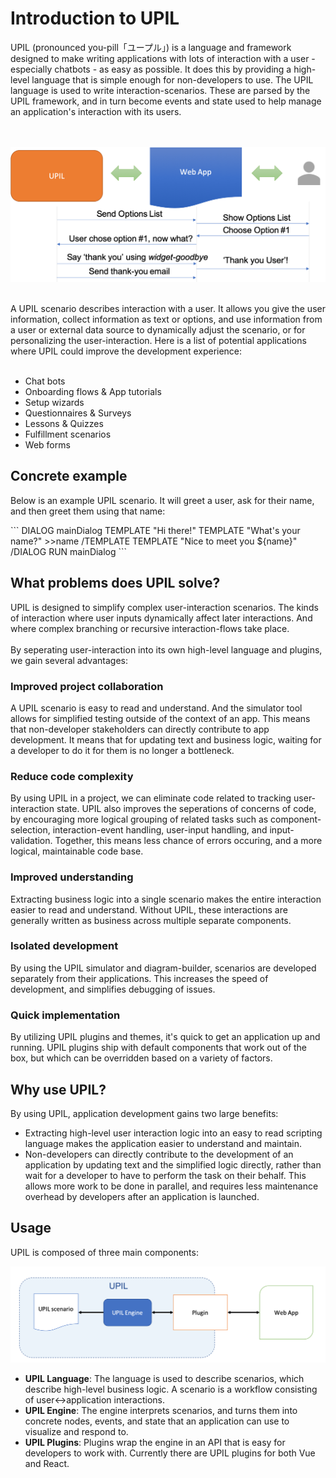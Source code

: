 # Introduction to UPIL
UPIL (pronounced you-pill「ユープル」) is a language and framework designed to make writing applications with lots of interaction with a user - especially chatbots - as easy as possible. It does this by providing a high-level language that is simple enough for non-developers to use. The UPIL language is used to write interaction-scenarios. These are parsed by the UPIL framework, and in turn become events and state used to help manage an application's interaction with its users.

<br><br>
![UPIL Usage Overview](./upil-usage-overview.png)
<br><br>

A UPIL scenario describes interaction with a user. It allows you give the user information, collect information as text or options, and use information from a user or external data source to dynamically adjust the scenario, or for personalizing the user-interaction. Here is a list of potential applications where UPIL could improve the development experience:
<br><br>
* Chat bots
* Onboarding flows & App tutorials
* Setup wizards
* Questionnaires & Surveys
* Lessons & Quizzes
* Fulfillment scenarios
* Web forms

## Concrete example

Below is an example UPIL scenario. It will greet a user, ask for their name, and then greet them using that name:

<UpilBot>
```
DIALOG mainDialog
  TEMPLATE "Hi there!"
  TEMPLATE
    "What's your name?"
    >>name
  /TEMPLATE
  TEMPLATE "Nice to meet you ${name}"
/DIALOG
RUN mainDialog
```
</UpilBot>

## What problems does UPIL solve?
UPIL is designed to simplify complex user-interaction scenarios. The kinds of interaction where user inputs dynamically affect later interactions. And where complex branching or recursive interaction-flows take place.
<br><br>
By seperating user-interaction into its own high-level language and plugins, we gain several advantages:

### Improved project collaboration
A UPIL scenario is easy to read and understand. And the simulator tool allows for simplified testing outside of the context of an app. This means that non-developer stakeholders can directly contribute to app development. It means that for updating text and business logic, waiting for a developer to do it for them is no longer a bottleneck.

### Reduce code complexity
By using UPIL in a project, we can eliminate code related to tracking user-interaction state. UPIL also improves the seperations of concerns of code, by encouraging more logical grouping of related tasks such as component-selection, interaction-event handling, user-input handling, and input-validation. Together, this means less chance of errors occuring, and a more logical, maintainable code base. 

### Improved understanding
Extracting business logic into a single scenario makes the entire interaction easier to read and understand. Without UPIL, these interactions are generally written as business across multiple separate components.

### Isolated development
By using the UPIL simulator and diagram-builder, scenarios are developed separately from their applications. This increases the speed of development, and simplifies debugging of issues.

### Quick implementation
By utilizing UPIL plugins and themes, it's quick to get an application up and running. UPIL plugins ship with default components that work out of the box, but which can be overridden based on a variety of factors. 

## Why use UPIL?

By using UPIL, application development gains two large benefits:

* Extracting high-level user interaction logic into an easy to read scripting language makes the application easier to understand and maintain.
* Non-developers can directly contribute to the development of an application by updating text and the simplified logic directly, rather than wait for a developer to have to perform the task on their behalf. This allows more work to be done in parallel, and requires less maintenance overhead by developers after an application is launched. 

## Usage

 UPIL is composed of three main components:

 ![UPIL Architecture Overview](./upil-arch-overview.png)

 * **UPIL Language**: The language is used to describe scenarios, which describe high-level business logic. A scenario is a workflow consisting of user↔application interactions.
 * **UPIL Engine**: The engine interprets scenarios, and turns them into concrete nodes, events, and state that an application can use to visualize and respond to.
 * **UPIL Plugins**: Plugins wrap the engine in an API that is easy for developers to work with. Currently there are UPIL plugins for both Vue and React.
